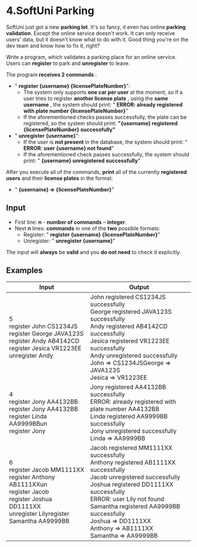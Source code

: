 ﻿
# 4.SoftUni Parking

SoftUni just got a new **parking lot**. It's so fancy, it even has online **parking validation**. Except the online service doesn't work. It can only receive users' data, but it doesn't know what to do with it. Good thing you're on the dev team and know how to fix it, right?

Write a program, which validates a parking place for an online service. Users can **register** to park and **unregister** to leave.

The program **receives 2 commands** :

- " **register {username} {licensePlateNumber}**":
  - The system only supports **one car per user** at the moment, so if a user tries to register **another license plate** , using the **same username** , the system should print:
" **ERROR: already registered with plate number {licensePlateNumber}**"
  - If the aforementioned checks passes successfully, the plate can be registered, so the system should print:
**"{username} registered {licensePlateNumber} successfully"**
- " **unregister {username}**":
  - If the user is **not present** in the database, the system should print:
" **ERROR: user {username} not found**"
  - If the aforementioned check passes successfully, the system should print:
" **{username} unregistered successfully**"

After you execute all of the commands, **print** all of the currently **registered users** and their **license plates** in the format:

- " **\{username} =\> \{licensePlateNumber}**"

## Input

- First line: **n** - **number of commands** – **integer**.
- Next **n** lines: **commands** in one of the **two** possible formats:
  - Register: " **register \{username} \{licensePlateNumber}**"
  - Unregister: " **unregister \{username}**"

The input will **always** be **valid** and you **do not need** to check it explicitly.

## Examples

| **Input** | **Output** |
| --- | --- |
| 5<br>register John CS1234JS<br>register George JAVA123S<br>register Andy AB4142CD<br>register Jesica VR1223EE<br>unregister Andy | John registered CS1234JS successfully<br>George registered JAVA123S successfully<br>Andy registered AB4142CD successfully<br>Jesica registered VR1223EE successfully<br>Andy unregistered successfully<br>John =\> CS1234JSGeorge =\> JAVA123S<br>Jesica =\> VR1223EE |
| 4<br>register Jony AA4132BB<br>register Jony AA4132BB<br>register Linda AA9999BBun<br>register Jony | Jony registered AA4132BB successfully<br>ERROR: already registered with plate number AA4132BB<br>Linda registered AA9999BB successfully<br>Jony unregistered successfully<br>Linda =\> AA9999BB |
| 6<br>register Jacob MM1111XX<br>register Anthony AB1111XXun<br>register Jacob<br>register Joshua DD1111XX<br>unregister Lilyregister Samantha AA9999BB | Jacob registered MM1111XX successfully<br>Anthony registered AB1111XX successfully<br>Jacob unregistered successfully<br>Joshua registered DD1111XX successfully<br>ERROR: user Lily not found<br>Samantha registered AA9999BB successfully<br>Joshua =\> DD1111XX<br>Anthony =\> AB1111XX<br>Samantha =\> AA9999BB | 